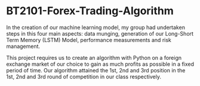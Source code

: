 # BT2101-Forex-Trading-Algorithm

In the creation of our machine learning model, my group had undertaken steps in this four main aspects: data munging, generation of our Long-Short Term Memory (LSTM) Model, performance measurements and risk management.

This project requires us to create an algorithm with Python on a foreign exchange market of our choice to gain as much profits as possible in a fixed period of time. Our algorithm attained the 1st, 2nd and 3rd position in the 1st, 2nd and 3rd round of competition in our class respectively.
